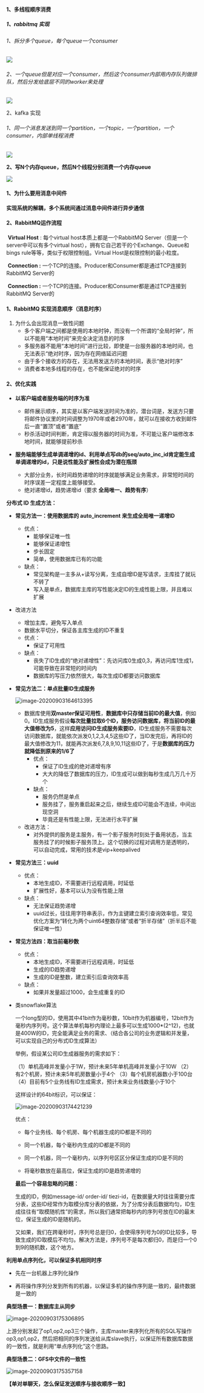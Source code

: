 #### 1、多线程顺序消费

##### 1、**rabbitmq** 实现

###### 1、拆分多个queue，每个queue一个consumer

![](C:\Users\delicate\Desktop\566a6e150da945d06a195b729d0e3a69.png)

###### 2、一个queue但是对应一个consumer，然后这个consumer内部用内存队列做排队，然后分发给底层不同的worker来处理

![](C:\Users\delicate\Desktop\84db3189f5d6865ebb4b6dd496ba762a.png)

2、kafka 实现

###### 1、同一个消息发送到同一个partition，一个topic，一个partition，一个consumer，内部单线程消费

![](C:\Users\delicate\Desktop\8494967-7deff1fc07849dc8.png)

**2、写N个内存queue，然后N个线程分别消费一个内存queue**

![](C:\Users\delicate\Desktop\8494967-8fd1fac60635c2c6.png)

#### 1、为什么要用消息中间件

​       **实现系统的解耦，多个系统间通过消息中间件进行异步通信**

#### 2、**RabbitMQ运作流程**

​        **Virtual Host** : 每个virtual host本质上都是一个RabbitMQ Server（但是一个server中可以有多个virtual   host），拥有它自己若干的个Exchange、Queue和bings rule等等，类似于权限控制组。Virtual Host是权限控制的最小粒度。

​        **Connection :** 一个TCP的连接。Producer和Consumer都是通过TCP连接到RabbitMQ Server的

​        **Connection :** 一个TCP的连接。Producer和Consumer都是通过TCP连接到RabbitMQ Server的

#### 1、RabbitMQ 实现消息顺序（消息时序）

1. 为什么会出现消息一致性问题
   - 多个客户端之间都是使用的本地时钟，而没有一个所谓的“全局时钟”，所以不能用“本地时间”来完全决定消息的时序
   - 多服务器不能用“本地时间”进行比较，即使是一台服务器的本地时间，也无法表示“绝对时序，因为存在网络延迟问题
   - 由于多个接收方的存在，无法用发送方的本地时间，表示“绝对时序”
   - 消费者本地多线程的存在，也不能保证绝对的时序

#### 2、优化实践

- **以客户端或者服务端的时序为准**
  - 邮件展示顺序，其实是以客户端发送时间为准的，潜台词是，发送方只要将邮件协议里的时间调整为1970年或者2970年，就可以在接收方收到邮件后一直“置顶”或者“置底”
  - 秒杀活动时间判断，肯定得以服务器的时间为准，不可能让客户端修改本地时间，就能够提前秒杀

- **服务端能够生成单调递增的id、利用单点写db的seq/auto_inc_id肯定能生成单调递增的id，只是说性能及扩展性会成为潜在瓶颈**
  - 大部分业务，长时间趋势递增的时序就能够满足业务需求，非常短时间的时序误差一定程度上能够接受。
  - 绝对递增id，趋势递增id（要求 **全局唯一、趋势有序**）

**分布式 ID 生成方法：**

- **常见方法一：使用数据库的 auto_increment 来生成全局唯一递增ID**
  - 优点：
    - 能够保证唯一性
    - 能够保证递增性
    - 步长固定
    - 简单，使用数据库已有的功能
  - 缺点：
    - 常见架构是一主多从+读写分离，生成自增ID是写请求，主库挂了就玩不转了
    - 写入是单点，数据库主库的写性能决定ID的生成性能上限，并且难以扩展
- 改进方法
  - 增加主库，避免写入单点
  - 数据水平切分，保证各主库生成的ID不重复
  - 优点：
    - 保证了可用性
  - 缺点：
    - 丧失了ID生成的“绝对递增性”：先访问库0生成0,3，再访问库1生成1，可能导致在非常短的时间内
    - 数据库的写压力依然很大，每次生成ID都要访问数据库

- **常见方法二：单点批量ID生成服务**

  ![image-20200903164613395](C:\Users\Admin\AppData\Roaming\Typora\typora-user-images\image-20200903164613395.png)

  - 数据库使用**双master保证可用性**，**数据库中只存储当前ID的最大值**，例如0。ID生成服务假设**每次批量拉取6个ID，服务访问数据库，将当前ID的最大值修改为5**，这样**应用访问ID生成服务索要ID**，ID生成服务不需要每次访问数据库，就能依次派发0,1,2,3,4,5这些ID了，当ID发完后，再将ID的最大值修改为11，就能再次派发6,7,8,9,10,11这些ID了，于是**数据库的压力就降低到原来的1/6了**
    - 优点：
      - 保证了ID生成的绝对递增有序
      - 大大的降低了数据库的压力，ID生成可以做到每秒生成几万几十万个
    - 缺点：
      - 服务仍然是单点
      - 服务挂了，服务重启起来之后，继续生成ID可能会不连续，中间出现空洞
      - 毕竟还是有性能上限，无法进行水平扩展
  - 改进方法：
    - 对外提供的服务是主服务，有一个影子服务时刻处于备用状态，当主服务挂了的时候影子服务顶上。这个切换的过程对调用方是透明的，可以自动完成，常用的技术是vip+keepalived

- **常见方法三：uuid**
  - 优点：
    - 本地生成ID，不需要进行远程调用，时延低
    - 扩展性好，基本可以认为没有性能上限
  - 缺点：
    - 无法保证趋势递增
    - uuid过长，往往用字符串表示，作为主键建立索引查询效率低，常见优化方案为“转化为两个uint64整数存储”或者“折半存储”（折半后不能保证唯一性）
- **常见方法四：取当前毫秒数**
  - 优点：
    - 本地生成ID，不需要进行远程调用，时延低
    - 生成的ID趋势递增
    - 生成的ID是整数，建立索引后查询效率高
  - 缺点：
    - 如果并发量超过1000，会生成重复的ID

- 类snowflake算法

  一个long型的ID，使用其中41bit作为毫秒数，10bit作为机器编号，12bit作为毫秒内序列号。这个算法单机每秒内理论上最多可以生成1000*(2^12)，也就是400W的ID，完全能满足业务的需求、（结合各公司的业务逻辑和并发量，可以实现自己的分布式ID生成算法）

  

  举例，假设某公司ID生成器服务的需求如下：

  （1）单机高峰并发量小于1W，预计未来5年单机高峰并发量小于10W
  （2）有2个机房，预计未来5年机房数量小于4个
  （3）每个机房机器数小于100台
  （4）目前有5个业务线有ID生成需求，预计未来业务线数量小于10个

  这样设计的64bit标识，可以保证：

  ![image-20200903174421239](C:\Users\Admin\AppData\Roaming\Typora\typora-user-images\image-20200903174421239.png)

  优点：

  - 每个业务线、每个机房、每个机器生成的ID都是不同的
  - 同一个机器，每个毫秒内生成的ID都是不同的
  - 同一个机器，同一个毫秒内，以序列号区区分保证生成的ID是不同的

  - 将毫秒数放在最高位，保证生成的ID是趋势递增的

  **最后一个容易忽略的问题：**

  生成的ID，例如message-id/ order-id/ tiezi-id，在数据量大时往往需要分库分表，这些ID经常作为取模分库分表的依据，为了分库分表后数据均匀，ID生成往往有“取模随机性”的需求，所以我们通常把每秒内的序列号放在ID的最末位，保证生成的ID是随机的。

  又如果，我们在跨毫秒时，序列号总是归0，会使得序列号为0的ID比较多，导致生成的ID取模后不均匀。解决方法是，序列号不是每次都归0，而是归一个0到9的随机数，这个地方。

**利用单点序列化，可以保证多机相同时序**

- 先在一台机器上序列化操作

- 再将操作序列分发到所有的机器，以保证多机的操作序列是一致的，最终数据是一致的

**典型场景一：数据库主从同步**

![image-20200903175306895](C:\Users\Admin\AppData\Roaming\Typora\typora-user-images\image-20200903175306895.png)

上游分别发起了op1,op2,op3三个操作，主库master来序列化所有的SQL写操作op3,op1,op2，然后把相同的序列发送给从库slave执行，以保证所有数据库数据的一致性，就是利用“单点序列化”这个思路。

**典型场景二：GFS中文件的一致性**

![image-20200903175357158](C:\Users\Admin\AppData\Roaming\Typora\typora-user-images\image-20200903175357158.png)



**【单对单聊天，怎么保证发送顺序与接收顺序一致】**



